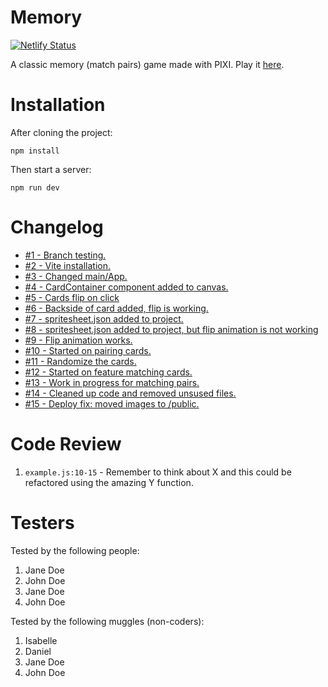 # Memory

[![Netlify Status](https://api.netlify.com/api/v1/badges/6782c9d6-06ee-41cb-8054-6ab81d28a901/deploy-status)](https://app.netlify.com/sites/fruity-memory/deploys)

A classic memory (match pairs) game made with PIXI. Play it [here](https://fruity-memory.netlify.app/).

# Installation

After cloning the project:

```
npm install
```

Then start a server:

```
npm run dev
```

# Changelog

-   [#1 - Branch testing.](https://github.com/marcusxyz/playdate/pull/1)
-   [#2 - Vite installation.](https://github.com/marcusxyz/playdate/pull/2)
-   [#3 - Changed main/App.](https://github.com/marcusxyz/playdate/pull/3)
-   [#4 - CardContainer component added to canvas.](https://github.com/marcusxyz/playdate/pull/4)
-   [#5 - Cards flip on click](https://github.com/marcusxyz/playdate/pull/5)
-   [#6 - Backside of card added, flip is working.](https://github.com/marcusxyz/playdate/pull/6)
-   [#7 - spritesheet.json added to project.](https://github.com/marcusxyz/playdate/pull/7)
-   [#8 - spritesheet.json added to project, but flip animation is not working](https://github.com/marcusxyz/playdate/pull/8)
-   [#9 - Flip animation works.](https://github.com/marcusxyz/playdate/pull/9)
-   [#10 - Started on pairing cards.](https://github.com/marcusxyz/playdate/pull/10)
-   [#11 - Randomize the cards.](https://github.com/marcusxyz/playdate/pull/11)
-   [#12 - Started on feature matching cards.](https://github.com/marcusxyz/playdate/pull/12)
-   [#13 - Work in progress for matching pairs.](https://github.com/marcusxyz/playdate/pull/13)
-   [#14 - Cleaned up code and removed unsused files.](https://github.com/marcusxyz/playdate/pull/14)
-   [#15 - Deploy fix: moved images to /public.](https://github.com/marcusxyz/playdate/pull/15)

# Code Review

1. `example.js:10-15` - Remember to think about X and this could be refactored using the amazing Y function.

# Testers

Tested by the following people:

1. Jane Doe
2. John Doe
3. Jane Doe
4. John Doe

Tested by the following muggles (non-coders):

1. Isabelle
2. Daniel
3. Jane Doe
4. John Doe
